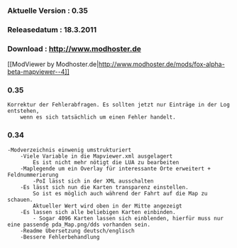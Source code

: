 ### Aktuelle Version : 0.35
### Releasedatum : 18.3.2011  
### Download : http://www.modhoster.de  
[[ModViewer by Modhoster.de|http://www.modhoster.de/mods/fox-alpha-beta-mapviewer--4]]

### 0.35  
	Korrektur der Fehlerabfragen. Es sollten jetzt nur Einträge in der Log entstehen,  
		wenn es sich tatsächlich um einen Fehler handelt. 
### 0.34  
	-Modverzeichnis einwenig umstrukturiert  
		-Viele Variable in die Mapviewer.xml ausgelagert  
			Es ist nicht mehr nötigt die LUA zu bearbeiten  
		-Maplegende um ein Overlay für interessante Orte erweitert + Feldnummerierung  
			-PoI lässt sich in der XML ausschalten  
		-Es lässt sich nun die Karten transparenz einstellen.   
			So ist es möglich auch während der Fahrt auf die Map zu schauen.  
			Aktueller Wert wird oben in der Mitte angezeigt  
		-Es lassen sich alle beliebigen Karten einbinden.  
			- Sogar 4096 Karten lassen sich einblenden, hierfür muss nur eine passende pda_Map.png/dds vorhanden sein.  
		-Readme Übersetzung deutsch/englisch  
		-Bessere Fehlerbehandlung  
